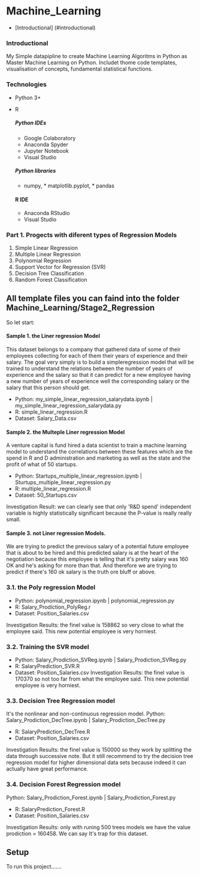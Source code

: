 # Machine_Learning
* [Introductional] (#introductional)

### Introductional
My Simple datapipline to create Machine Learning Algoritms in Python as Master Machine Learning on Python.
Includet thome code templates, visualisation of concepts, fundamental statistical functions.

### Technologies
* Python 3+
* R

   #####  Python IDEs 
     * Google Colaboratory
     * Anaconda Spyder
     * Jupyter Notebook
     * Visual Studio
      
    ##### Python libraries
     *  numpy, * matplotlib.pyplot, * pandas
    #### R IDE
     * Anaconda RStudio
     * Visual Studio

### Part 1. Progects with diferent types of Regression Models
   1. Simple Linear Regression
   2. Multiple Linear Regression
   3. Polynomial Regression
   4. Support Vector for Regression (SVR)
   5. Decision Tree Classification
   6. Random Forest Classification
## All template files you can faind into the folder Machine_Learning/Stage2_Regression
So let start:

#### Sample 1. the Liner regression Model
This dataset belongs to a company that gathered data of some of their employees collecting for each of them their years of experience and their salary.
The goal very simply is to build a simpleregression model that will be trained to understand the relations between the number of years of experience and the salary so that it can predict for a new employee having a new number of years of experience well the corresponding salary or the salary that this person should get.

   * Python: my_simple_linear_regression_salarydata.ipynb  |  my_simple_linear_regression_salarydata.py 
   * R: simple_linear_regression.R
   * Dataset: Salary_Data.csv

#### Sample 2. the Multeple Liner regression Model
A venture capital is fund hired a data scientist to train a machine learning model to understand the correlations between these features
which are the spend in R and D administration and marketing as well as the state and the profit of what of 50 startups.

   * Python: Startups_multiple_linear_regression.ipynb  |  Sturtups_multiple_linear_regression.py
   * R: multiple_linear_regression.R
   * Dataset: 50_Startups.csv
   
   Investigation Result:   we can clearly see that only 'R&D spend' independent variable is highly statistically significant because the P-value is really really small.

#### Sample 3. not Liner regression Models.  
We are trying to predict the previous salary of a potential future employee that is about to be hired and this predicted salary is at the heart of the negotiation because this employee is telling that it's pretty salary was 160 OK and he's asking for more than that. And therefore we are trying to predict if there's 160 ok salary is the truth  ore bluff or above.
   ### 3.1. the Poly regression Model 
   * Python: polynomial_regression.ipynb  |  polynomial_regression.py
   * R: Salary_Prodiction_PolyReg.r
   * Dataset: Position_Salaries.csv
   
Investigation Results:   the finel value is 158862 so very close to what the employee said. This new potential employee is very horniest.
  
   ### 3.2. Training the SVR model 
   * Python: Salary_Prodiction_SVReg.ipynb  |  Salary_Prodiction_SVReg.py
   * R: SalaryPrediction_SVR.R
   * Dataset: Position_Salaries.csv
Investigation Results:   the finel value is 170370 so not too far from what the employee said. This new potential employee is very horniest.

  ### 3.3. Decision Tree Regression model 
It's the nonlinear and non-continuous regression model.
   Python: Salary_Prodiction_DecTree.ipynb  |  Salary_Prodiction_DecTree.py
   * R: SalaryPrediction_DecTree.R
   * Dataset: Position_Salaries.csv
   
 Investigation Results:   the finel value is 150000 so they work by splitting the data through successive note. 
 But it still recommend to try the decision tree regression model for higher dimensional data sets because indeed it can actually have great performance.
 
  ### 3.4. Decision Forest Regression model 
   Python: Salary_Prodiction_Forest.ipynb  |  Salary_Prodiction_Forest.py
   * R: SalaryPrediction_Forest.R
   * Dataset: Position_Salaries.csv
   
  Investigation Results:  only with runing 500 trees models we have  the value prodiction = 160458. We can say It's trap for this dataset.
  
  ## Setup
To run this project.......

